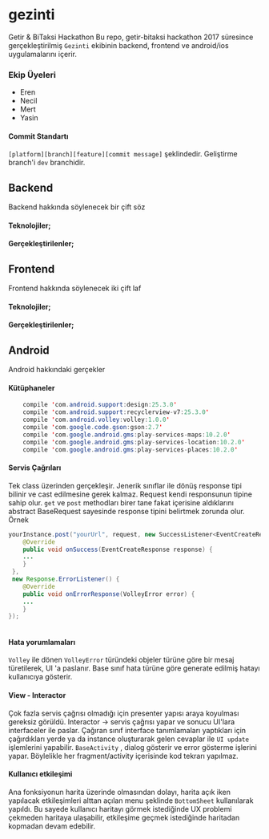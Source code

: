 # gezinti
Getir &amp; BiTaksi Hackathon
Bu repo, getir-bitaksi hackathon 2017 süresince gerçekleştirilmiş `Gezinti` ekibinin backend, frontend ve android/ios uygulamalarını içerir.

### Ekip Üyeleri
- Eren
- Necil 
- Mert
- Yasin
#### Commit Standartı
`[platform][branch][feature][commit message]`
şeklindedir. Geliştirme branch'i `dev` branchidir.

## Backend
Backend hakkında söylenecek bir çift söz
#### Teknolojiler;

#### Gerçekleştirilenler;


## Frontend
Frontend hakkında söylenecek iki çift laf
#### Teknolojiler;

#### Gerçekleştirilenler;


## Android
Android hakkındaki gerçekler

#### Kütüphaneler
```java
    compile 'com.android.support:design:25.3.0'
    compile 'com.android.support:recyclerview-v7:25.3.0'
    compile 'com.android.volley:volley:1.0.0'
    compile 'com.google.code.gson:gson:2.7'
    compile 'com.google.android.gms:play-services-maps:10.2.0'
    compile 'com.google.android.gms:play-services-location:10.2.0'
    compile 'com.google.android.gms:play-services-places:10.2.0'
```

#### Servis Çağrıları

Tek class üzerinden gerçekleşir. Jenerik sınıflar ile dönüş response tipi bilinir ve cast edilmesine gerek kalmaz. Request kendi responsunun tipine sahip olur.
`get` ve `post` methodları birer tane fakat içerisine aldıklarını abstract BaseRequest sayesinde response tipini belirtmek zorunda olur.
Örnek
```java
yourInstance.post("yourUrl", request, new SuccessListener<EventCreateResponse>() {
    @Override
    public void onSuccess(EventCreateResponse response) {
    ...
    }
 },
 new Response.ErrorListener() {
    @Override
    public void onErrorResponse(VolleyError error) {
    ...
    }
});
                
```
#### Hata yorumlamaları
`Volley` ile dönen `VolleyError` türündeki objeler türüne göre bir mesaj türetilerek, UI 'a paslanır. Base sınıf hata türüne göre generate edilmiş hatayı kullanıcıya gösterir.

#### View - Interactor
Çok fazla servis çağrısı olmadığı için presenter yapısı araya koyulması gereksiz görüldü.
Interactor -> servis çağrısı yapar ve sonucu UI'lara interfaceler ile paslar. Çağıran sınıf interface tanımlamaları yaptıkları için çağırdıkları yerde ya da instance oluşturarak gelen cevaplar ile `UI update` işlemlerini yapabilir.
`BaseActivity` , dialog gösterir ve error gösterme işlerini yapar. Böylelikle her fragment/activity içerisinde kod tekrarı yapılmaz.

#### Kullanıcı etkileşimi
Ana fonksiyonun harita üzerinde olmasından dolayı, harita açık iken yapılacak etkileşimleri alttan açılan menu şeklinde `BottomSheet` kullanılarak yapıldı.
Bu sayede kullanıcı haritayı görmek istediğinde UX problemi çekmeden haritaya ulaşabilir, etkileşime geçmek istediğinde haritadan kopmadan devam edebilir.

